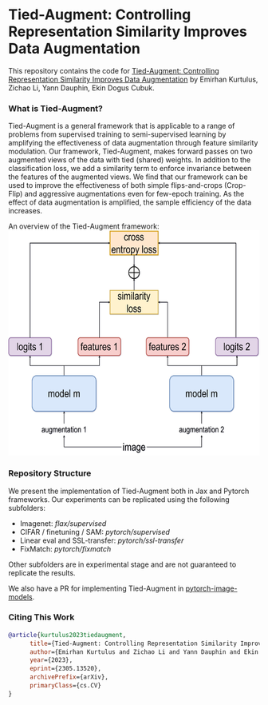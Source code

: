 # Tied-Augment: Controlling Representation Similarity Improves Data Augmentation
This repository contains the code for [Tied-Augment: Controlling Representation Similarity Improves Data Augmentation](https://arxiv.org/abs/2305.13520) by Emirhan Kurtulus, Zichao Li, Yann Dauphin, Ekin Dogus Cubuk. 

### What is Tied-Augment?
Tied-Augment is a general framework that is applicable to a range of problems from supervised training to semi-supervised learning by amplifying the effectiveness of data augmentation through feature similarity modulation. Our framework, Tied-Augment, makes forward passes on two augmented views of the data with tied (shared) weights. In addition to the classification loss, we add a similarity term to enforce invariance between the features of the augmented views. We find that our framework can be used to improve the effectiveness of both simple flips-and-crops (Crop-Flip) and aggressive augmentations even for few-epoch training. As the effect of data augmentation is amplified, the sample efficiency of the data increases.

An overview of the Tied-Augment framework:
<img src="media/tied_augment_figure.jpg" width="600" height="450" />

### Repository Structure
We present the implementation of Tied-Augment both in Jax and Pytorch frameworks. Our experiments can be replicated using the following subfolders:
- Imagenet: *flax/supervised*
- CIFAR / finetuning / SAM: *pytorch/supervised*
- Linear eval and SSL-transfer: *pytorch/ssl-transfer*
- FixMatch: *pytorch/fixmatch*

Other subfolders are in experimental stage and are not guaranteed to replicate the results. 

We also have a PR for implementing Tied-Augment in [pytorch-image-models](https://github.com/huggingface/pytorch-image-models/pull/1974).

### Citing This Work
```bibtex
@article{kurtulus2023tiedaugment,
      title={Tied-Augment: Controlling Representation Similarity Improves Data Augmentation}, 
      author={Emirhan Kurtulus and Zichao Li and Yann Dauphin and Ekin Dogus Cubuk},
      year={2023},
      eprint={2305.13520},
      archivePrefix={arXiv},
      primaryClass={cs.CV}
}
```
